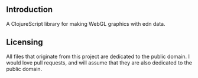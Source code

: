 ## Introduction

A ClojureScript library for making WebGL graphics with edn data.

## Licensing

All files that originate from this project are dedicated to the public domain. I would love pull requests, and will assume that they are also dedicated to the public domain.
